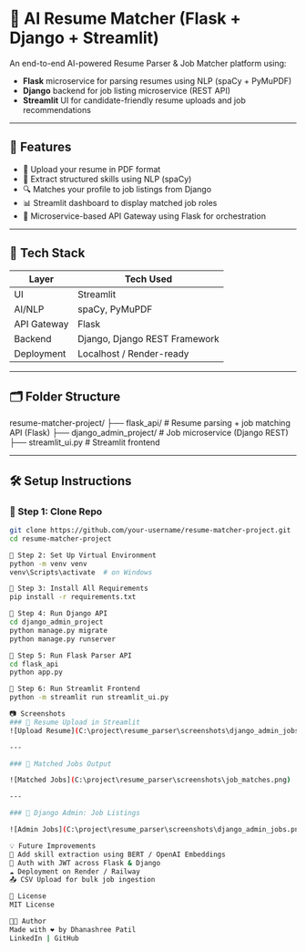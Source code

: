 # 🧠 AI Resume Matcher (Flask + Django + Streamlit)

An end-to-end AI-powered Resume Parser & Job Matcher platform using:
- **Flask** microservice for parsing resumes using NLP (spaCy + PyMuPDF)
- **Django** backend for job listing microservice (REST API)
- **Streamlit** UI for candidate-friendly resume uploads and job recommendations

---

## 🚀 Features

- 📄 Upload your resume in PDF format
- 🤖 Extract structured skills using NLP (spaCy)
- 🔍 Matches your profile to job listings from Django
- 📊 Streamlit dashboard to display matched job roles
- 🔌 Microservice-based API Gateway using Flask for orchestration

---

## 🧱 Tech Stack

| Layer        | Tech Used                       |
|--------------|----------------------------------|
| UI           | Streamlit                       |
| AI/NLP       | spaCy, PyMuPDF                   |
| API Gateway  | Flask                            |
| Backend      | Django, Django REST Framework    |
| Deployment   | Localhost / Render-ready         |

---

## 🗂️ Folder Structure

resume-matcher-project/
├── flask_api/ # Resume parsing + job matching API (Flask)
├── django_admin_project/ # Job microservice (Django REST)
├── streamlit_ui.py # Streamlit frontend


---

## 🛠️ Setup Instructions

### 🔹 Step 1: Clone Repo

```bash
git clone https://github.com/your-username/resume-matcher-project.git
cd resume-matcher-project

🔹 Step 2: Set Up Virtual Environment
python -m venv venv
venv\Scripts\activate  # on Windows

🔹 Step 3: Install All Requirements
pip install -r requirements.txt

🔹 Step 4: Run Django API
cd django_admin_project
python manage.py migrate
python manage.py runserver

🔹 Step 5: Run Flask Parser API
cd flask_api
python app.py

🔹 Step 6: Run Streamlit Frontend
python -m streamlit run streamlit_ui.py

📷 Screenshots
### 🔹 Resume Upload in Streamlit
![Upload Resume](C:\project\resume_parser\screenshots\django_admin_jobs.png)

---

### 🔹 Matched Jobs Output

![Matched Jobs](C:\project\resume_parser\screenshots\job_matches.png)

---

### 🔹 Django Admin: Job Listings

![Admin Jobs](C:\project\resume_parser\screenshots\django_admin_jobs.png)

💡 Future Improvements
🧠 Add skill extraction using BERT / OpenAI Embeddings
🔐 Auth with JWT across Flask & Django
☁️ Deployment on Render / Railway
📤 CSV Upload for bulk job ingestion

📄 License
MIT License

👩‍💻 Author
Made with ❤️ by Dhanashree Patil
LinkedIn | GitHub


